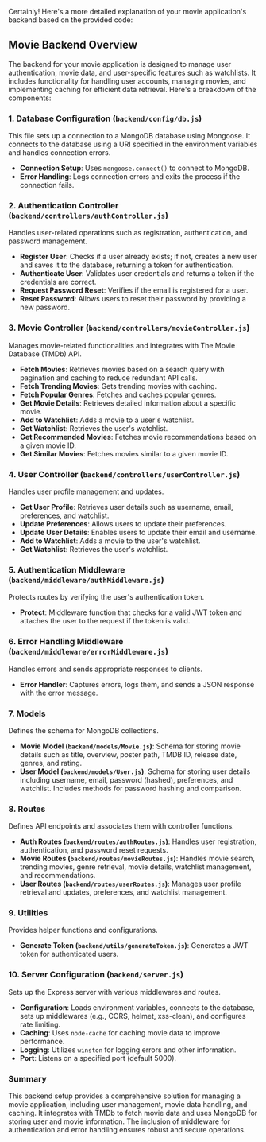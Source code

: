 Certainly! Here's a more detailed explanation of your movie application's backend based on the provided code:

## Movie Backend Overview

The backend for your movie application is designed to manage user authentication, movie data, and user-specific features such as watchlists. It includes functionality for handling user accounts, managing movies, and implementing caching for efficient data retrieval. Here's a breakdown of the components:

### 1. **Database Configuration (`backend/config/db.js`)**

This file sets up a connection to a MongoDB database using Mongoose. It connects to the database using a URI specified in the environment variables and handles connection errors. 

- **Connection Setup**: Uses `mongoose.connect()` to connect to MongoDB.
- **Error Handling**: Logs connection errors and exits the process if the connection fails.

### 2. **Authentication Controller (`backend/controllers/authController.js`)**

Handles user-related operations such as registration, authentication, and password management.

- **Register User**: Checks if a user already exists; if not, creates a new user and saves it to the database, returning a token for authentication.
- **Authenticate User**: Validates user credentials and returns a token if the credentials are correct.
- **Request Password Reset**: Verifies if the email is registered for a user.
- **Reset Password**: Allows users to reset their password by providing a new password.

### 3. **Movie Controller (`backend/controllers/movieController.js`)**

Manages movie-related functionalities and integrates with The Movie Database (TMDb) API.

- **Fetch Movies**: Retrieves movies based on a search query with pagination and caching to reduce redundant API calls.
- **Fetch Trending Movies**: Gets trending movies with caching.
- **Fetch Popular Genres**: Fetches and caches popular genres.
- **Get Movie Details**: Retrieves detailed information about a specific movie.
- **Add to Watchlist**: Adds a movie to a user's watchlist.
- **Get Watchlist**: Retrieves the user's watchlist.
- **Get Recommended Movies**: Fetches movie recommendations based on a given movie ID.
- **Get Similar Movies**: Fetches movies similar to a given movie ID.

### 4. **User Controller (`backend/controllers/userController.js`)**

Handles user profile management and updates.

- **Get User Profile**: Retrieves user details such as username, email, preferences, and watchlist.
- **Update Preferences**: Allows users to update their preferences.
- **Update User Details**: Enables users to update their email and username.
- **Add to Watchlist**: Adds a movie to the user's watchlist.
- **Get Watchlist**: Retrieves the user's watchlist.

### 5. **Authentication Middleware (`backend/middleware/authMiddleware.js`)**

Protects routes by verifying the user's authentication token.

- **Protect**: Middleware function that checks for a valid JWT token and attaches the user to the request if the token is valid.

### 6. **Error Handling Middleware (`backend/middleware/errorMiddleware.js`)**

Handles errors and sends appropriate responses to clients.

- **Error Handler**: Captures errors, logs them, and sends a JSON response with the error message.

### 7. **Models**

Defines the schema for MongoDB collections.

- **Movie Model (`backend/models/Movie.js`)**: Schema for storing movie details such as title, overview, poster path, TMDB ID, release date, genres, and rating.
- **User Model (`backend/models/User.js`)**: Schema for storing user details including username, email, password (hashed), preferences, and watchlist. Includes methods for password hashing and comparison.

### 8. **Routes**

Defines API endpoints and associates them with controller functions.

- **Auth Routes (`backend/routes/authRoutes.js`)**: Handles user registration, authentication, and password reset requests.
- **Movie Routes (`backend/routes/movieRoutes.js`)**: Handles movie search, trending movies, genre retrieval, movie details, watchlist management, and recommendations.
- **User Routes (`backend/routes/userRoutes.js`)**: Manages user profile retrieval and updates, preferences, and watchlist management.

### 9. **Utilities**

Provides helper functions and configurations.

- **Generate Token (`backend/utils/generateToken.js`)**: Generates a JWT token for authenticated users.

### 10. **Server Configuration (`backend/server.js`)**

Sets up the Express server with various middlewares and routes.

- **Configuration**: Loads environment variables, connects to the database, sets up middlewares (e.g., CORS, helmet, xss-clean), and configures rate limiting.
- **Caching**: Uses `node-cache` for caching movie data to improve performance.
- **Logging**: Utilizes `winston` for logging errors and other information.
- **Port**: Listens on a specified port (default 5000).

### Summary

This backend setup provides a comprehensive solution for managing a movie application, including user management, movie data handling, and caching. It integrates with TMDb to fetch movie data and uses MongoDB for storing user and movie information. The inclusion of middleware for authentication and error handling ensures robust and secure operations.
